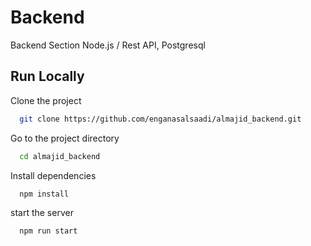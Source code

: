 # Backend

Backend Section Node.js / Rest API, Postgresql


## Run Locally

Clone the project

```bash
  git clone https://github.com/enganasalsaadi/almajid_backend.git
```

Go to the project directory

```bash
  cd almajid_backend
```

Install dependencies

```bash
  npm install
```

start the server

```bash
  npm run start
```
